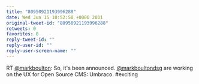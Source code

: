 ```yaml
---
title: "80950921193996288"
date: Wed Jun 15 10:52:58 +0000 2011
original-tweet-id: "80950921193996288"
retweets: 0
favorites: 0
reply-tweet-id: ""
reply-user-id: ""
reply-user-screen-name: ""
---
```

RT <a href="https://twitter.com/markboulton">@markboulton</a>: So, it's been announced. <a href="https://twitter.com/markboultondsg">@markboultondsg</a> are working on the UX for Open Source CMS: Umbraco. #exciting
